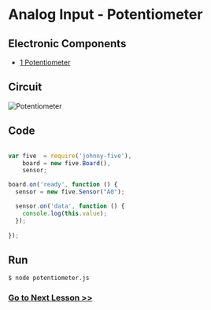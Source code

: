 # Analog Input - Potentiometer

## Electronic Components

- [1 Potentiometer](https://en.wikipedia.org/wiki/Potentiometer)

## Circuit

![Potentiometer](http://i.imgur.com/nMHAYy1.png)

## Code

``` js

var five  = require('johnny-five'),
    board = new five.Board(),
    sensor;

board.on('ready', function () {
  sensor = new five.Sensor("A0");

  sensor.on('data', function () {
    console.log(this.value);
  });
  
});

```

## Run

```
$ node potentiometer.js
```

### [Go to Next Lesson >>](../temperature/)
